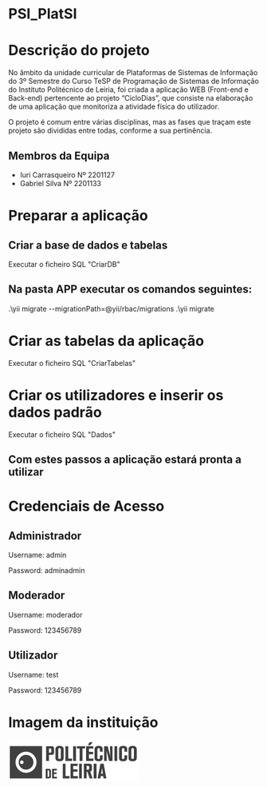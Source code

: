 # PSI_PlatSI

# Descrição do projeto

No âmbito da unidade curricular de Plataformas de Sistemas de Informação do 3º Semestre do Curso TeSP de Programação de Sistemas de Informação do Instituto Politécnico de Leiria, foi criada a aplicação WEB (Front-end e Back-end) pertencente ao projeto “CicloDias”, que consiste na elaboração de uma aplicação que monitoriza a atividade física do utilizador.

O projeto é comum entre várias disciplinas, mas as fases que traçam este projeto são divididas entre todas, conforme a sua pertinência.

## Membros da Equipa

* Iuri Carrasqueiro Nº 2201127
* Gabriel Silva Nº 2201133

# Preparar a aplicação
## Criar a base de dados e tabelas

Executar o ficheiro SQL "CriarDB"

## Na pasta APP executar os comandos seguintes:

.\yii migrate --migrationPath=@yii/rbac/migrations
.\yii migrate

# Criar as tabelas da aplicação

Executar o ficheiro SQL "CriarTabelas"

# Criar os utilizadores e inserir os dados padrão

Executar o ficheiro SQL "Dados"

## Com estes passos a aplicação estará pronta a utilizar

# Credenciais de Acesso

## Administrador

Username: admin

Password: adminadmin

## Moderador

Username: moderador

Password: 123456789

## Utilizador

Username: test

Password: 123456789

# Imagem da instituição

![IPL](docs/logoipl.png)